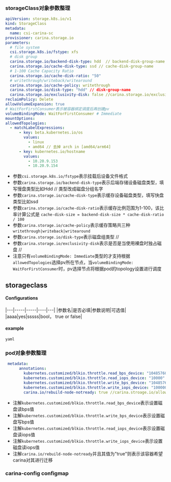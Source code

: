 ### storageClass对象参数整理
```yaml
apiVersion: storage.k8s.io/v1
kind: StorageClass
metadata:
  name: csi-carina-sc
provisioner: carina.storage.io
parameters:
  # file system
  csi.storage.k8s.io/fstype: xfs
  # disk group
  carina.storage.io/backend-disk-type: hdd  // backend-disk-group-name
  carina.storage.io/cache-disk-type: ssd // cache-disk-group-name
  # 1-100 Cache Capacity Ratio
  carina.storage.io/cache-disk-ratio: "50"
  # writethrough/writeback/writearound
  carina.storage.io/cache-policy: writethrough
  carina.storage.io/disk-type: "hdd" // disk-group-name
  carina.storage.io/exclusivity-disk: false //carina.storage.io/exclusively-raw-disk
reclaimPolicy: Delete
allowVolumeExpansion: true
# WaitForFirstConsumer表示被容器绑定调度后再创建pv
volumeBindingMode: WaitForFirstConsumer # Immediate
mountOptions:
allowedTopologies:
  - matchLabelExpressions:
      - key: beta.kubernetes.io/os
        values:
          - linux
          - amd64 // 去掉 arch in [amd64/arm64]
      - key: kubernetes.io/hostname
        values:
          - 10.20.9.153
          - 10.20.9.154
```

- 参数`csi.storage.k8s.io/fstype`表示挂载后设备文件格式
- 参数`carina.storage.io/backend-disk-type`表示后端存储设备磁盘类型，填写慢盘类型比如Hdd  // 类型改成磁盘分组名字
- 参数`carina.storage.io/cache-disk-type`表示缓存设备磁盘类型，填写快盘类型比如ssd
- 参数`carina.storage.io/cache-disk-ratio`表示缓存比例范围为1-100，该比率计算公式是 `cache-disk-size = backend-disk-size * cache-disk-ratio / 100`    
- 参数`carina.storage.io/cache-policy`表示缓存策略共三种`writethrough|writeback|writearound`
- 参数`carina.storage.io/disk-type`表示磁盘组类型 // 
- 参数`carina.storage.io/exclusivity-disk`表示是否是当使用裸盘时独占磁盘 //
- 注意只有`volumeBindingMode: Immediate`类型的才支持根据`allowedTopologies`选择pv所在节点，当`volumeBindingMode: WaitForFirstConsumer`时，pv选择节点将根据pod的topology设置进行调度


## storageclass

#### Configurations
|---|-----|-----|----|---|
|参数名|是否必填|参数说明|可选值|
|aaaa|yes|sssss|bool， true or false|

#### example
```
yaml
```






### pod对象参数整理
```yaml
 metadata:
      annotations:
        kubernetes.customized/blkio.throttle.read_bps_device: "10485760"  // carina.storage.io/blkio.throttle.read.....
        kubernetes.customized/blkio.throttle.read_iops_device: "10000"
        kubernetes.customized/blkio.throttle.write_bps_device: "10485760"
        kubernetes.customized/blkio.throttle.write_iops_device: "100000"
        carina.io/rebuild-node-notready: true //carina.stroage.io/allow-pod-migration-if-node-notready: true
```
- 注解`kubernetes.customized/blkio.throttle.read_bps_device`表示设置磁盘读bps值
- 注解`kubernetes.customized/blkio.throttle.write_bps_device`表示设置磁盘写bps值
- 注解`kubernetes.customized/blkio.throttle.read_iops_device`表示设置磁盘读iops值
- 注解`kubernetes.customized/blkio.throttle.write_iops_device`表示设置磁盘读iops值
- 注解`carina.io/rebuild-node-notready`并且其值为"true"则表示该容器希望carina对其进行迁移


### carina-config configmap

